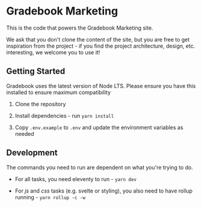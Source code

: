 # Gradebook Marketing

This is the code that powers the Gradebook Marketing site.

We ask that you don't clone the content of the site, but you are free to get inspiration from the project - if you find the project architecture, design, etc. interesting, we welcome you to use it!

## Getting Started

Gradebook uses the latest version of Node LTS. Please ensure you have this installed to ensure maximum compatibility

1. Clone the repository

1. Install dependencies - run `yarn install`

1. Copy `.env.example` to `.env` and update the environment variables as needed


## Development

The commands you need to run are dependent on what you're trying to do.

 - For all tasks, you need eleventy to run - `yarn dev`

 - For *js* and *css* tasks (e.g. svelte or styling), you also need to have rollup running - `yarn rollup -c -w`
